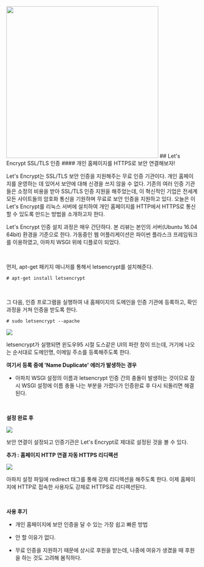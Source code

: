 <img width=400 class="img-thumbnail" src="https://cdn-1.wp.nginx.com/wp-content/uploads/2016/02/letsencrypt-logo_0.png">  
## Let's Encrypt SSL/TLS 인증  
#### 개인 홈페이지를 HTTPS로 보안 연결해보자!  
  
Let's Encrypt는 SSL/TLS 보안 인증을 지원해주는 무료 인증 기관이다. 개인 홈페이지를 운영하는 데 있어서 보안에 대해 신경을 쓰지 않을 수 없다. 기존의 여러 인증 기관들은 소정의 비용을 받아 SSL/TLS 인증 지원을 해주었는데, 이 혁신적인 기업은 전세계 모든 사이트들의 암호화 통신을 기원하며 무료로 보안 인증을 지원하고 있다. 오늘은 이 Let's Encrypt를 리눅스 서버에 설치하여 개인 홈페이지를 HTTP에서 HTTPS로 통신할 수 있도록 만드는 방법을 소개하고자 한다.  
  
Let's Encrypt 인증 설치 과정은 매우 간단하다. 본 리뷰는 본인의 서버(Ubuntu 16.04 64bit) 환경을 기준으로 한다. 가동중인 웹 어플리케이션은 파이썬 플라스크 프레임워크를 이용하였고, 아파치 WSGI 위에 디플로이 되었다.  
  
</br>  

먼저, apt-get 패키지 매니저를 통해서 letsencrypt를 설치해준다.  
  
<code># apt-get install letsencrypt</code>  
  
</br>  
  
그 다음, 인증 프로그램을 실행하여 내 홈페이지의 도메인을 인증 기관에 등록하고, 확인 과정을 거쳐 인증을 받도록 한다.  
  
<code># sudo letsencrypt --apache</code>  
  
<img class="img-thumbnail" src="https://jmyang.kr/static/img/letscert.png">  
  
letsencrypt가 실행되면 윈도우95 시절 도스같은 UI의 파란 창이 뜨는데, 거기에 나오는 순서대로 도메인명, 이메일 주소를 등록해주도록 한다.  
  
**여기서 등록 중에 'Name Duplicate' 에러가 발생하는 경우**  
  
* 아파치 WSGI 설정의 이름과 letsencrypt 인증 간의 충돌이 발생하는 것이므로 잠시 WSGI 설정에 이름 충돌 나는 부분을 가렸다가 인증완료 후 다시 되돌리면 해결된다.  
  
</br>  
  
**설정 완료 후**  
  
<img class="img-thumbnail" src="https://jmyang.kr/static/img/cert.png">  
  
보안 연결이 설정되고 인증기관은 Let's Encrypt로 제대로 설정된 것을 볼 수 있다.  
  
**추가 : 홈페이지 HTTP 연결 자동 HTTPS 리디렉션**  
  
<img class="img-thumbnail" src="https://jmyang.kr/static/img/conf.png">  

아파치 설정 파일에 redirect 태그를 통해 강제 리디렉션을 해주도록 한다. 이제 홈페이지에 HTTP로 접속한 사용자도 강제로 HTTPS로 리디렉션된다.  
  
</br>  
  
**사용 후기**  
  
* 개인 홈페이지에 보안 인증을 달 수 있는 가장 쉽고 빠른 방법  
  
* 안 할 이유가 없다.  
  
* 무료 인증을 지원하기 때문에 상시로 후원을 받는데, 나중에 여유가 생겼을 때 후원을 하는 것도 고려해 봄직하다.



